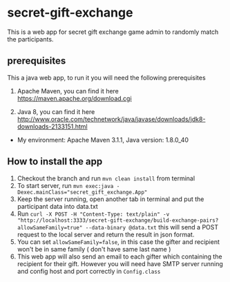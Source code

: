 # secret-gift-exchange
This is a web app for secret gift exchange game admin to randomly match the participants.

## prerequisites
This a java web app, to run it you will need the following prerequisites

1. Apache Maven, you can find it here https://maven.apache.org/download.cgi

2. Java 8, you can find it here http://www.oracle.com/technetwork/java/javase/downloads/jdk8-downloads-2133151.html

* My environment: Apache Maven 3.1.1, Java version: 1.8.0_40

## How to install the app
1. Checkout the branch and run `mvn clean install` from terminal
2. To start server, run `mvn exec:java -Dexec.mainClass="secret_gift_exchange.App"`
3. Keep the server running, open another tab in terminal and put the participant data into data.txt
4. Run `curl -X POST -H "Content-Type: text/plain" -v "http://localhost:3333/secret-gift-exchange/build-exchange-pairs?allowSameFamily=true" --data-binary @data.txt` this will send a POST request to the local server and return the result in json format.
5. You can set `allowSameFamily=false`, in this case the gifter and recipient won't be in same family ( don't have same last name )
6. This web app will also send an email to each gifter which containing the recipient for their gift. However you will need have SMTP server running and config host and port correctly in `Config.class`
